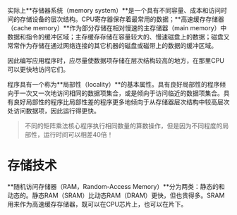 实际上**存储器系统（memory system）**是一个具有不同容量、成本和访问时间的存储设备的层次结构。CPU寄存器保存着最常用的数据；**高速缓存存储器（cache memory）**作为部分存储在相对慢速的主存储器（main memory）中数据和指令的缓冲区域；主存缓存存储在容量较大的、慢速磁盘上的数据；磁盘又常常作为存储在通过网络连接的其它机器的磁盘或磁带上的数据的缓冲区域。

因此编写应用程序时，应尽量使数据项存储在层次结构较高的地方，在那里CPU可以更快地访问它们。

程序具有一个称为**局部性（locality）**的基本属性。具有良好局部性的程序倾向于一次又一次地访问相同的数据项集合，或是倾向于访问临近的数据项集合。具有良好局部性的程序比局部性差的程序更多地倾向于从存储器层次结构中较高层次处访问数据项，因此运行得更快。

> 不同的矩阵乘法核心程序执行相同数量的算数操作，但是因为不同程度的局部性，运行时间可以相差40倍！





# 存储技术

**随机访问存储器（RAM，Random-Access Memory）**分为两类：静态的和动态的。静态RAM（SRAM）比动态RAM（DRAM）更快，但也贵得多。SRAM用来作为高速缓存存储器，既可以在CPU芯片上，也可以在片下。